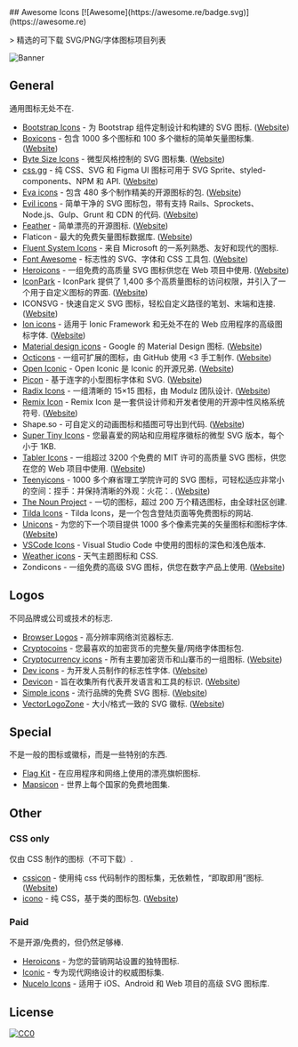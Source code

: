 <div class="github-widget" data-repo="notlmn/awesome-icons"></div>
<script async src="https://pagead2.googlesyndication.com/pagead/js/adsbygoogle.js"></script><ins class="adsbygoogle" style="display:block" data-ad-client="ca-pub-6890694312814945" data-ad-slot="5473692530" data-ad-format="auto"  data-full-width-responsive="true"></ins><script>(adsbygoogle = window.adsbygoogle || []).push({});</script>
## Awesome Icons [![Awesome](https://awesome.re/badge.svg)](https://awesome.re)

&gt; 精选的可下载 SVG/PNG/字体图标项目列表

![Banner](https://raw.githubusercontent.com/notlmn/awesome-icons/master/./media/banner.png)



## General

通用图标无处不在.

- [Bootstrap Icons](https://github.com/twbs/icons#readme)  - 为 Bootstrap 组件定制设计和构建的 SVG 图标.  ([Website](https://icons.getbootstrap.com/))
- [Boxicons](https://github.com/atisawd/boxicons#readme)  - 包含 1000 多个图标和 100 多个徽标的简单矢量图标集.  ([Website](https://boxicons.com/))
- [Byte Size Icons](https://github.com/danklammer/bytesize-icons#readme)  - 微型风格控制的 SVG 图标集.  ([Website](https://danklammer.com/bytesize-icons))
- [css.gg](https://github.com/astrit/css.gg#readme)  - 纯 CSS、SVG 和 Figma UI 图标可用于 SVG Sprite、styled-components、NPM 和 API.  ([Website](https://css.gg))
- [Eva icons](https://github.com/akveo/eva-icons#readme)  - 包含 480 多个制作精美的开源图标的包.  ([Website](https://akveo.github.io/eva-icons))
- [Evil icons](https://github.com/evil-icons/evil-icons#readme)  - 简单干净的 SVG 图标包，带有支持 Rails、Sprockets、Node.js、Gulp、Grunt 和 CDN 的代码.  ([Website](http://evil-icons.io))
- [Feather](https://github.com/feathericons/feather#readme)  - 简单漂亮的开源图标.  ([Website](https://feathericons.com))
 - Flaticon - 最大的免费矢量图标数据库.  ([Website](https://flaticon.com))
- [Fluent System Icons](https://github.com/microsoft/fluentui-system-icons#fluent-system-icons) - 来自 Microsoft 的一系列熟悉、友好和现代的图标.
- [Font Awesome](https://github.com/FortAwesome/Font-Awesome#readme)  - 标志性的 SVG、字体和 CSS 工具包.  ([Website](https://fontawesome.com))
- [Heroicons](https://github.com/refactoringui/heroicons#readme)  - 一组免费的高质量 SVG 图标供您在 Web 项目中使用.  ([Website](https://heroicons.dev))
- [IconPark](https://github.com/bytedance/IconPark#readme)  - IconPark 提供了 1,400 多个高质量图标的访问权限，并引入了一个用于自定义图标的界面.  ([Website](https://iconpark.bytedance.com))
 - ICONSVG - 快速自定义 SVG 图标，轻松自定义路径的笔划、末端和连接.  ([Website](https://iconsvg.xyz))
- [Ion icons](https://github.com/ionic-team/ionicons#readme)  - 适用于 Ionic Framework 和无处不在的 Web 应用程序的高级图标字体.  ([Website](https://ionicons.com))
- [Material design icons](https://github.com/google/material-design-icons#readme)  - Google 的 Material Design 图标.  ([Website](https://material.io/tools/icons))
- [Octicons](https://github.com/primer/octicons#readme)  - 一组可扩展的图标，由 GitHub 使用 &lt;3 手工制作.  ([Website](https://octicons.github.com))
- [Open Iconic](https://github.com/iconic/open-iconic#readme)  - Open Iconic 是 Iconic 的开源兄弟.  ([Website](https://useiconic.com/open))
- [Picon](https://github.com/yne/picon#readme)  - 基于连字的小型图标字体和 SVG.  ([Website](https://yne.fr/picon))
- [Radix Icons](https://github.com/radix-ui/icons)  - 一组清晰的 15×15 图标，由 Modulz 团队设计.  ([Website](https://icons.modulz.app/))
- [Remix Icon](https://github.com/Remix-Design/RemixIcon#readme)  - Remix Icon 是一套供设计师和开发者使用的开源中性风格系统符号.  ([Website](https://remixicon.com))
 - Shape.so - 可自定义的动画图标和插图可导出到代码.  ([Website](https://shape.so))
- [Super Tiny Icons](https://github.com/edent/SuperTinyIcons#readme) - 您最喜爱的网站和应用程序徽标的微型 SVG 版本，每个小于 1KB.
- [Tabler Icons](https://github.com/tabler/tabler-icons)  - 一组超过 3200 个免费的 MIT 许可的高质量 SVG 图标，供您在您的 Web 项目中使用.  ([Website](https://tabler-icons.io))
- [Teenyicons](https://github.com/teenyicons/teenyicons)  - 1000 多个麻省理工学院许可的 SVG 图标，可轻松适应非常小的空间：捏手：并保持清晰的外观：火花：.  ([Website](https://teenyicons.com))
- [The Noun Project](https://thenounproject.com/) - 一切的图标，超过 200 万个精选图标，由全球社区创建.
- [Tilda Icons](https://tilda.cc/free-icons) - Tilda Icons，是一个包含登陆页面等免费图标的网站.
- [Unicons](https://github.com/iconscout/unicons)  - 为您的下一个项目提供 1000 多个像素完美的矢量图标和图标字体.  ([Website](https://iconscout.com/unicons))
- [VSCode Icons](https://github.com/microsoft/vscode-icons#readme) - Visual Studio Code 中使用的图标的深色和浅色版本.
- [Weather icons](https://github.com/erikflowers/weather-icons#readme) - 天气主题图标和 CSS.
 - Zondicons - 一组免费的高级 SVG 图标，供您在数字产品上使用.  ([Website](http://www.zondicons.com))

## Logos

不同品牌或公司或技术的标志.

- [Browser Logos](https://github.com/alrra/browser-logos#readme) - 高分辨率网络浏览器标志.
- [Cryptocoins](https://github.com/AllienWorks/cryptocoins#readme) - 您最喜欢的加密货币的完整矢量/网络字体图标包.
- [Cryptocurrency icons](https://github.com/atomiclabs/cryptocurrency-icons#readme)  - 所有主要加密货币和山寨币的一组图标.  ([Website](http://cryptoicons.co))
- [Dev icons](https://github.com/vorillaz/devicons#readme)  - 为开发人员制作的标志性字体.  ([Website](http://vorillaz.github.io/devicons))
- [Devicon](https://github.com/devicons/devicon#readme)  - 旨在收集所有代表开发语言和工具的标识.  ([Website](https://devicons.github.io/devicon))
- [Simple icons](https://github.com/simple-icons/simple-icons#readme)  - 流行品牌的免费 SVG 图标.  ([Website](https://simpleicons.org))
- [VectorLogoZone](https://github.com/VectorLogoZone/vectorlogozone#readme)  - 大小/格式一致的 SVG 徽标.  ([Website](https://www.vectorlogo.zone/))

## Special

不是一般的图标或徽标，而是一些特别的东西.

- [Flag Kit](https://github.com/madebybowtie/FlagKit#readme) - 在应用程序和网络上使用的漂亮旗帜图标.
- [Mapsicon](https://github.com/djaiss/mapsicon#readme) - 世界上每个国家的免费地图集.

## Other

### CSS only

仅由 CSS 制作的图标（不可下载）.

- [cssicon](https://github.com/wentin/cssicon#readme)  - 使用纯 css 代码制作的图标集，无依赖性，“即取即用”图标.  ([Website](https://cssicon.space))
- [icono](https://github.com/saeedalipoor/icono#readme)  - 纯 CSS，基于类的图标包.  ([Website](https://saeedalipoor.github.io/icono))

### Paid

不是开源/免费的，但仍然足够棒.

- [Heroicons](https://www.heroicons.com) - 为您的营销网站设置的独特图标.
- [Iconic](https://useiconic.com) - 专为现代网络设计的权威图标集.
- [Nucelo Icons](https://nucleoapp.com/premium-icons) - 适用于 iOS、Android 和 Web 项目的高级 SVG 图标库.

## License

[![CC0](https://mirrors.creativecommons.org/presskit/buttons/88x31/svg/cc-zero.svg)](https://creativecommons.org/publicdomain/zero/1.0/)
